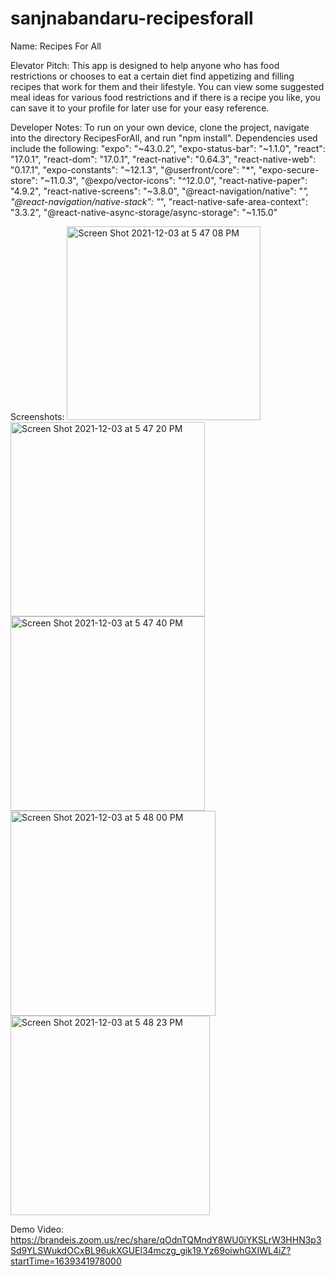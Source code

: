 # sanjnabandaru-recipesforall

Name: Recipes For All 

Elevator Pitch: This app is designed to help anyone who has food restrictions or chooses to eat a certain diet find appetizing and filling recipes that work for them and their lifestyle. You can view some suggested meal ideas for various food restrictions and if there is a recipe you like, you can save it to your profile for later use for your easy reference. 


Developer Notes: To run on your own device, clone the project, navigate into the directory RecipesForAll, and run "npm install". 
Dependencies used include the following: 
    "expo": "~43.0.2",
    "expo-status-bar": "~1.1.0",
    "react": "17.0.1",
    "react-dom": "17.0.1",
    "react-native": "0.64.3",
    "react-native-web": "0.17.1",
    "expo-constants": "~12.1.3",
    "@userfront/core": "*",
    "expo-secure-store": "~11.0.3",
    "@expo/vector-icons": "^12.0.0",
    "react-native-paper": "4.9.2",
    "react-native-screens": "~3.8.0",
    "@react-navigation/native": "*",
    "@react-navigation/native-stack": "*",
    "react-native-safe-area-context": "3.3.2",
    "@react-native-async-storage/async-storage": "~1.15.0"

Screenshots: 
<img width="310" alt="Screen Shot 2021-12-03 at 5 47 08 PM" src="https://user-images.githubusercontent.com/80415110/145694756-e0d2c45a-0b98-4981-966f-0c5a463f04a5.png">
<img width="311" alt="Screen Shot 2021-12-03 at 5 47 20 PM" src="https://user-images.githubusercontent.com/80415110/145694759-d7fb49b2-5bd7-4db5-86e2-9cd16e67cb5a.png">
<img width="311" alt="Screen Shot 2021-12-03 at 5 47 40 PM" src="https://user-images.githubusercontent.com/80415110/145694761-61e68325-f36b-489f-8312-562bda9a9629.png">
<img width="328" alt="Screen Shot 2021-12-03 at 5 48 00 PM" src="https://user-images.githubusercontent.com/80415110/145694767-71e999c5-5481-49cc-8a9e-5cf79cfcfdb2.png">
<img width="319" alt="Screen Shot 2021-12-03 at 5 48 23 PM" src="https://user-images.githubusercontent.com/80415110/145694769-269ad552-72a5-4843-8026-70e38a890e0a.png">

Demo Video: https://brandeis.zoom.us/rec/share/qOdnTQMndY8WU0iYKSLrW3HHN3p3Sd9YLSWukdOCxBL96ukXGUEl34mczg_gik19.Yz69oiwhGXIWL4iZ?startTime=1639341978000
